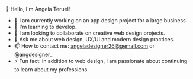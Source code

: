 👋 Hello, I'm Ángela Teruel!

- 🔭 I am currently working on an app design project for a large business
- 🌱 I'm learning to develop.
- 👯 I am looking to collaborate on creative web design projects.
- 💬 Ask me about web design, UX/UI and modern design practices.
- 📫 How to contact me: angeladesigner26@gemail.com or [@angdesigner_](https://www.instagram.com/angdesigner_/)
- ⚡ Fun fact: in addition to web design, I am passionate about continuing to learn about my professions
